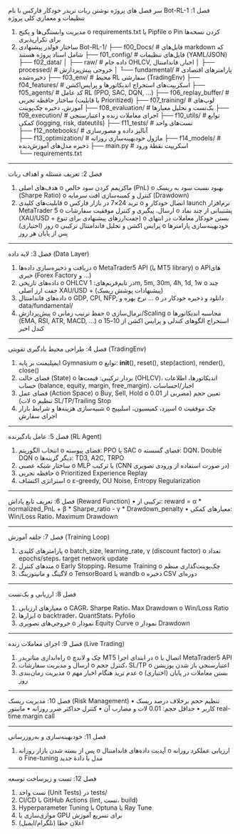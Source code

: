 
سر فصل های پروژه نوشتن ربات تریدر خودکار فارکس با نام Bot-RL-1
فصل 1: تنظیمات و معماری کلی پروژه
1.	مدیریت وابستگی‌ها و پکیج
o	requirements.txt  یا Pipfile
o	Pin  کردن نسخه‌ها برای تکرارپذیری
2.	ساختار فولدر پیشنهادی
Bot-RL-1/
├── f00_Docs/                 # فایل‌های markdown که شامل اسناد پروژه هستند
├── f01_config/               # فایل‌های تنظیمات (YAML/JSON)
├── f02_data/
│   ├── raw/                  # داده خام OHLCV, اخبار, فاندامنتال
│   ├── processed/            # خروجی پیش‌پردازش
│   └── fundamental/          # پارامترهای اقتصادی ذخیره‌شده
├── f03_env/                  # محیط RL سفارشی (TradingEnv)
├── f04_features/             # اسکریپت‌های استخراج اندیکاتورها و پرایس‌اکشن
├── f05_agents/               # کد عامل RL (PPO, SAC, DQN, …)
├── f06_replay_buffer/        # ساختار حافظه تجربی (با قابلیت Prioritized)
├── f07_training/             # لوپ‌های آموزش، ذخیره چک‌پوینت
├── f08_evaluation/           # بک‌تست و تحلیل معیارها
├── f09_execution/            # اجرای معاملات زنده و اعتبارسنجی
├── f10_utils/                # توابع کمکی (logging, risk, dateutils)
├── f11_tests/                # تست‌های واحد  
├── f12_notebooks/            # آنالیز داده و مصورسازی  
├── f13_optimization/         # ماژول خودبهینه‌سازی روزانه
├── f14_models/               # ذخیره مدل‌های آموزش‌دیده
├── main.py               # اسکریپت نقطهٔ ورود  
└── requirements.txt
________________________________________
فصل 2: تعریف مسئله و اهداف ربات
1.	هدف‌های اصلی
o	ماکزیمم کردن سود خالص (PnL)
o	بهبود نسبت سود به ریسک (Sharpe Ratio)
o	کنترل و کمینه‌سازی افت سرمایه (Drawdown)
2.	قابلیت‌های کلیدی
o	ترید 24×7 در بازار فارکس
o	اتصال خودکار و launch نرم‌افزار MetaTrader 5
o	ارسال، پیگیری و کنترل موفقیت سفارشات
o	پشتیبانی از چند نماد (XAU/USD + جفت‌ارزهای پیشنهادی برای تنوع)
o	بستن خودکار معاملات در انتهای روز (اختیاری)
o	پرایس اکشن و تحلیل فاندامنتال ترکیبی
o	خودبهینه‌سازی پارامترها پس از پایان هر روز
________________________________________
فصل 3: لایه داده (Data Layer)
1.	دریافت و ذخیره‌سازی داده‌ها
o	MetaTrader5 API (یا MT5 library)
o	APIهای خبری (Forex Factory و ...)
2.	داده‌های تاریخی
o	OHLCV در تایم‌فریم‌های: 1m, 5m, 30m, 4h, 1d, 1w
o	چند جفت ارز اصلی XAU/USD + (پیشنهادات پوشش ریسک)
3.	داده‌های فاندامنتال
o	GDP, CPI, NFP, نرخ بهره و ...
o	دانلود و ذخیره خودکار در data/fundamental/
4.	پیش‌پردازش
o	حفظ ترتیب زمانی
o	نرمال‌سازی/Scaling
o	محاسبه اندیکاتورها (EMA, RSI, ATR, MACD, …)
o	استخراج الگوهای کندلی و پرایس اکشن از 10–15 کندل اخیر
________________________________________
فصل 4: طراحی محیط یادگیری تقویتی (TradingEnv)
1.	ایمپلیمنت بر پایه Gymnasium
o	توابع: __init__(), reset(), step(action), render(), close()
2.	فضای حالت (State)
o	بردار ترکیبی: قیمت‌ها (OHLCV)، اندیکاتورها، اطلاعات حساب (balance, equity, margin, free_margin)، اخبار/احساسات
3.	فضای عمل (Action Space)
o	Buy, Sell, Hold
o	تعیین حجم (مضربی از 0.01 لات)
o	تنظیم SL/TP/Trailing Stop
4.	شبیه‌سازی هزینه‌ها و شرایط بازار
o	اسپرد، کمیسیون، اسلیپیج
o	چک موفقیت اجرای سفارش
________________________________________
فصل 5: عامل یادگیرنده (RL Agent)
1.	انتخاب الگوریتم
o	فضای پیوسته: PPO یا SAC
o	فضای گسسته: DQN، Double DQN
o	دیگر گزینه‌ها: TD3, A2C, TRPO
2.	ساختار شبکه عصبی
o	MLP  یا ترکیب (CNN در صورت استفاده از ورودی تصویری)
3.	حافظه تجربی
o	Prioritized Experience Replay
4.	استراتژی اکتشاف
o	ε-greedy, OU Noise, Entropy Regularization
________________________________________
فصل 6: تعریف تابع پاداش (Reward Function)
•	ترکیبی از:
reward = α * normalized_PnL + β * Sharpe_ratio - γ * Drawdown_penalty
•	معیارهای کمکی: Win/Loss Ratio، Maximum Drawdown
________________________________________
فصل 7: حلقه آموزش (Training Loop)
1.	پارامترهای کلیدی
o	batch_size, learning_rate, γ (discount factor)
o	تعداد epochs/steps، target network update
2.	متدهای کنترل
o	Early Stopping، Resume Training
o	چک‌پوینت‌گذاری منظم
3.	لاگینگ و مانیتورینگ
o	TensorBoard یا wandb
o	ذخیره CSV دوره‌ای
________________________________________
فصل 8: ارزیابی و بک‌تست
1.	معیارهای ارزیابی
o	CAGR، Sharpe Ratio، Max Drawdown
o	Win/Loss Ratio
2.	ابزارها
o	backtrader، QuantStats، Pyfolio
3.	خروجی‌های تصویری
o	نمودار Equity Curve
o	نمودار Drawdown
________________________________________
فصل 9: اجرای معاملات زنده (Live Trading)
1.	راه‌اندازی متاتریدر
o	چک و لاندچ MT5 در ابتدای اجرا
o	اتصال با MetaTrader5 API
2.	ارسال و مدیریت سفارشات
o	کنترل حجم، SL/TP
o	اعتبارسنجی باز شدن پوزیشن
3.	مدیریت زمان‌بندی
o	عدم ترید هنگام اخبار مهم
o	(اختیاری) بستن معاملات در پایان روز
________________________________________
فصل 10: مدیریت ریسک (Risk Management)
•	تنظیم حجم برخلاف درصد ریسک کاربر
•	حداقل حجم: 0.01 لات و مضارب آن
•	کنترل حداکثر ضرر روزانه
•	مانیتور real-time margin call
________________________________________
فصل 11: خودبهینه‌سازی و به‌روزرسانی
1.	پس از بسته شدن بازار روزانه
o	آپدیت داده‌های فاندامنتال
o	ارزیابی عملکرد روزانه
o	Fine-tuning مدل با دادهٔ جدید
________________________________________
فصل 12: تست و زیرساخت توسعه
1.	تست واحد (Unit Tests) در tests/
2.	CI/CD با GitHub Actions (lint, تست، build)
3.	Hyperparameter Tuning با Optuna یا Ray Tune
4.	موازی‌سازی یا GPU برای تسریع آموزش
5.	اعلان خطا (تلگرام/ایمیل)

